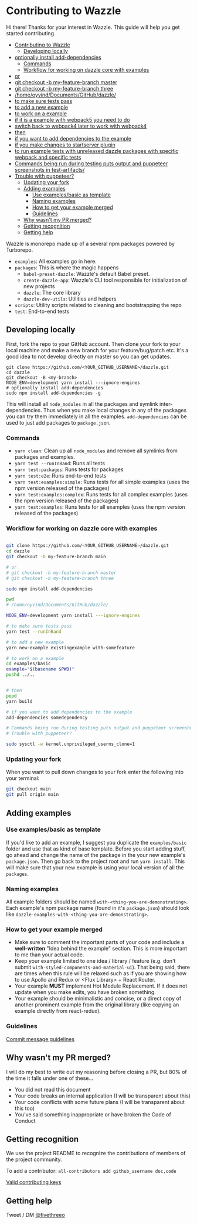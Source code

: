 
# Contributing to Wazzle

Hi there! Thanks for your interest in Wazzle. This guide will help you get started contributing.

<!-- INSERT doctoc generated TOC please keep comment here to allow auto update -->
<!-- START doctoc generated instructions please keep comment here to allow auto update -->
<!-- DON'T EDIT THIS SECTION, INSTEAD RE-RUN yarn build-docs TO UPDATE -->
- [Contributing to Wazzle](#contributing-to-dazzle)
  - [Developing locally](#developing-locally)
- [optionally install add-dependencies](#optionally-install-add-dependencies)
    - [Commands](#commands)
    - [Workflow for working on dazzle core with examples](#workflow-for-working-on-dazzle-core-with-examples)
- [or](#or)
- [git checkout -b my-feature-branch master](#git-checkout--b-my-feature-branch-master)
- [git checkout -b my-feature-branch three](#git-checkout--b-my-feature-branch-three)
- [/home/oyvind/Documents/GitHub/dazzle/](#homeoyvinddocumentsgithubdazzle)
- [to make sure tests pass](#to-make-sure-tests-pass)
- [to add a new example](#to-add-a-new-example)
- [to work on a example](#to-work-on-a-example)
- [if it is a example with webpack5 you need to do](#if-it-is-a-example-with-webpack5-you-need-to-do)
- [switch back to webpack4 later to work with webpack4](#switch-back-to-webpack4-later-to-work-with-webpack4)
- [then](#then)
- [if you want to add dependencies to the example](#if-you-want-to-add-dependencies-to-the-example)
- [if you make changes to startserver plugin](#if-you-make-changes-to-startserver-plugin)
- [to run example tests with unreleased dazzle packages with specific webpack and specific tests](#to-run-example-tests-with-unreleased-dazzle-packages-with-specific-webpack-and-specific-tests)
- [Commands being run during testing puts output and puppeteer screenshots in test-artifacts/](#commands-being-run-during-testing-puts-output-and-puppeteer-screenshots-in-test-artifacts)
- [Trouble with puppeteer?](#trouble-with-puppeteer)
    - [Updating your fork](#updating-your-fork)
  - [Adding examples](#adding-examples)
    - [Use examples/basic as template](#use-examplesbasic-as-template)
    - [Naming examples](#naming-examples)
    - [How to get your example merged](#how-to-get-your-example-merged)
    - [Guidelines](#guidelines)
  - [Why wasn't my PR merged?](#why-wasnt-my-pr-merged)
  - [Getting recognition](#getting-recognition)
  - [Getting help](#getting-help)
<!-- END doctoc generated instructions please keep comment here to allow auto update -->

Wazzle is monorepo made up of a several npm packages powered by Turborepo.

- `examples`: All examples go in here.
- `packages`: This is where the magic happens
  - `babel-preset-dazzle`: Wazzle's default Babel preset.
  - `create-dazzle-app`: Wazzle's CLI tool responsible for initialization of new projects
  - `dazzle`: The core library
  - `dazzle-dev-utils`: Utilities and helpers
- `scripts`: Utility scripts related to cleaning and bootstrapping the repo
- `test`: End-to-end tests

## Developing locally

First, fork the repo to your GitHub account. Then clone your fork to your local
machine and make a new branch for your feature/bug/patch etc. It's a good idea to not develop directly on master so you can get updates.

```
git clone https://github.com/<YOUR_GITHUB_USERNAME>/dazzle.git
cd dazzle
git checkout -B <my-branch>
NODE_ENV=development yarn install ---ignore-engines
# optionally install add-dependencies
sudo npm install add-dependencies -g
```

This will install all `node_modules` in all the packages and symlink
inter-dependencies. Thus when you make local changes in any of the packages you can try them
immediately in all the examples. `add-dependencies` can be used to just add packages to `package.json`.

### Commands

- `yarn clean`: Clean up all `node_modules` and remove all symlinks from packages and examples.
- `yarn test --runInBand`: Runs all tests
- `yarn test:packages`: Runs tests for packages
- `yarn test:e2e`: Runs end-to-end tests
- `yarn test:examples:simple`: Runs tests for all simple examples (uses the npm version released of the packages)
- `yarn test:examples:complex`: Runs tests for all complex examples (uses the npm version released of the packages)
- `yarn test:examples`: Runs tests for all examples (uses the npm version released of the packages)

### Workflow for working on dazzle core with examples

```bash

git clone https://github.com/<YOUR_GITHUB_USERNAME>/dazzle.git
cd dazzle
git checkout -b my-feature-branch main

# or
# git checkout -b my-feature-branch master
# git checkout -b my-feature-branch three

sudo npm install add-dependencies

pwd
# /home/oyvind/Documents/GitHub/dazzle/

NODE_ENV=development yarn install ---ignore-engines

# to make sure tests pass
yarn test --runInBand

# to add a new example
yarn new-example existingexample with-somefeature

# to work on a example
cd examples/basic
example="$(basename $PWD)"
pushd ../..


# then
popd
yarn build

# if you want to add dependencies to the example
add-dependencies somedependency

# Commands being run during testing puts output and puppeteer screenshots in test-artifacts/
# Trouble with puppeteer?

sudo sysctl -w kernel.unprivileged_userns_clone=1
```

### Updating your fork

When you want to pull down changes to your fork enter the following into your terminal:

```bash
git checkout main
git pull origin main
```

## Adding examples

### Use examples/basic as template
If you'd like to add an example, I suggest you duplicate the `examples/basic` folder and use that as kind of base template. Before you start adding stuff, go ahead and change the name of the package in the your new example's `package.json`. Then go back to the project root and run `yarn install`. This will make sure that your new example is using your local version of all the `packages`.

### Naming examples

All example folders should be named `with-<thing-you-are-demonstrating>`. Each example's npm package name (found in it's `package.json`) should look like `dazzle-examples-with-<thing-you-are-demonstrating>`.

### How to get your example merged

- Make sure to comment the important parts of your code and include a **well-written**
"Idea behind the example" section. This is more important to me than your actual code.
- Keep your example limited to one idea / library / feature (e.g. don't submit `with-styled-components-and-material-ui`). That being said, there are times when this rule will be relaxed such as if you are showing how to use Apollo and Redux or \<Flux Library\> + React Router.
- Your example **MUST** implement Hot Module Replacement. If it does not update when you make edits, you have broken something.
- Your example should be minimalistic and concise, or a direct copy of another prominent example from the original library (like copying an example directly from react-redux).

### Guidelines

[Commit message guidelines](https://github.com/angular/angular/blob/master/CONTRIBUTING.md#-commit-message-guidelines)

## Why wasn't my PR merged?

I will do my best to write out my reasoning before closing a PR, but 80% of the time it falls under one of these...

- You did not read this document
- Your code breaks an internal application (I will be transparent about this)
- Your code conflicts with some future plans (I will be transparent about this too)
- You've said something inappropriate or have broken the Code of Conduct

## Getting recognition

We use the project README to recognize the contributions of members of the project community.

To add a contributor: `all-contributors add github_username doc,code`

[Valid contributing keys](https://allcontributors.org/docs/en/emoji-key)

## Getting help

Tweet / DM [@fivethreeo](https://twitter.com/fivethreeo)
